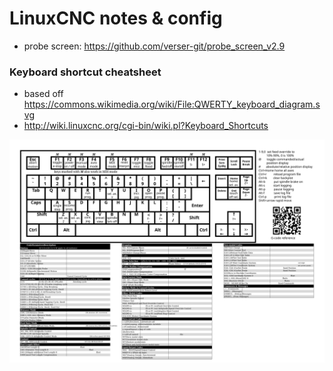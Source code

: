# LinuxCNC notes & config
- probe screen: https://github.com/verser-git/probe_screen_v2.9


### Keyboard shortcut cheatsheet
- based off https://commons.wikimedia.org/wiki/File:QWERTY_keyboard_diagram.svg
- http://wiki.linuxcnc.org/cgi-bin/wiki.pl?Keyboard_Shortcuts

![LinuxCNC keyboard shortcut cheatsheet](linuxcnc-keyboard-shortcut-cheatsheet.svg)
